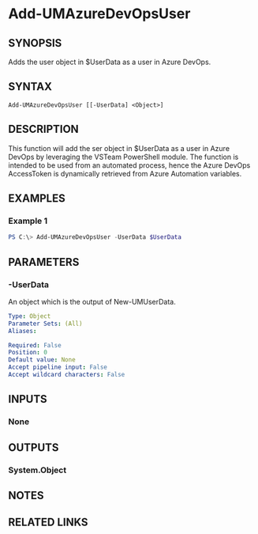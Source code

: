 ﻿---
external help file: User.Management.Automation-help.xml
Module Name: User.Management.Automation
online version:
schema: 2.0.0
---

# Add-UMAzureDevOpsUser

## SYNOPSIS
Adds the user object in $UserData as a user in Azure DevOps.

## SYNTAX

```
Add-UMAzureDevOpsUser [[-UserData] <Object>]
```

## DESCRIPTION
This function will add the ser object in $UserData as a user in Azure DevOps by leveraging the VSTeam PowerShell module.
The function is intended to be used from an automated process, hence the Azure DevOps AccessToken is dynamically retrieved from Azure Automation variables.

## EXAMPLES

### Example 1
```powershell
PS C:\> Add-UMAzureDevOpsUser -UserData $UserData
```


## PARAMETERS

### -UserData
An object which is the output of New-UMUserData.

```yaml
Type: Object
Parameter Sets: (All)
Aliases:

Required: False
Position: 0
Default value: None
Accept pipeline input: False
Accept wildcard characters: False
```

## INPUTS

### None

## OUTPUTS

### System.Object
## NOTES

## RELATED LINKS
